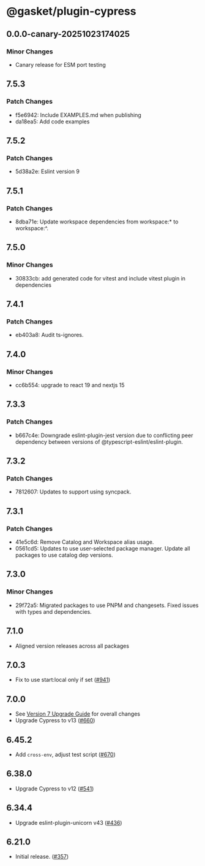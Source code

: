 # @gasket/plugin-cypress

## 0.0.0-canary-20251023174025

### Minor Changes

- Canary release for ESM port testing

## 7.5.3

### Patch Changes

- f5e6942: Include EXAMPLES.md when publishing
- da18ea5: Add code examples

## 7.5.2

### Patch Changes

- 5d38a2e: Eslint version 9

## 7.5.1

### Patch Changes

- 8dba71e: Update workspace dependencies from workspace:\* to workspace:^.

## 7.5.0

### Minor Changes

- 30833cb: add generated code for vitest and include vitest plugin in dependencies

## 7.4.1

### Patch Changes

- eb403a8: Audit ts-ignores.

## 7.4.0

### Minor Changes

- cc6b554: upgrade to react 19 and nextjs 15

## 7.3.3

### Patch Changes

- b667c4e: Downgrade eslint-plugin-jest version due to conflicting peer dependency between versions of @typescript-eslint/eslint-plugin.

## 7.3.2

### Patch Changes

- 7812607: Updates to support using syncpack.

## 7.3.1

### Patch Changes

- 41e5c6d: Remove Catalog and Workspace alias usage.
- 0561cd5: Updates to use user-selected package manager. Update all packages to use catalog dep versions.

## 7.3.0

### Minor Changes

- 29f72a5: Migrated packages to use PNPM and changesets. Fixed issues with types and dependencies.

## 7.1.0

- Aligned version releases across all packages

## 7.0.3

- Fix to use start:local only if set ([#941])

## 7.0.0

- See [Version 7 Upgrade Guide] for overall changes
- Upgrade Cypress to v13 ([#660])

## 6.45.2

- Add `cross-env`, adjust test script ([#670])

## 6.38.0

- Upgrade Cypress to v12 ([#541])

## 6.34.4

- Upgrade eslint-plugin-unicorn v43 ([#436])

## 6.21.0

- Initial release. ([#357])

[Version 7 Upgrade Guide]: /docs/upgrade-to-7.md
[#357]: https://github.com/godaddy/gasket/pull/357
[#436]: https://github.com/godaddy/gasket/pull/436
[#541]: https://github.com/godaddy/gasket/pull/541
[#660]: https://github.com/godaddy/gasket/pull/660
[#670]: https://github.com/godaddy/gasket/pull/670
[#941]: https://github.com/godaddy/gasket/pull/941
